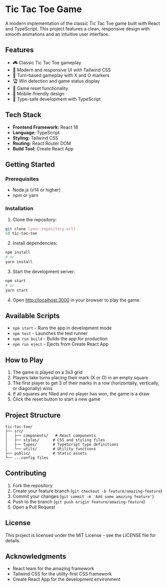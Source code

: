 # Tic Tac Toe Game

A modern implementation of the classic Tic Tac Toe game built with React and TypeScript. This project features a clean, responsive design with smooth animations and an intuitive user interface.

## Features

- 🎮 Classic Tic Tac Toe gameplay
- 🎨 Modern and responsive UI with Tailwind CSS
- 🔄 Turn-based gameplay with X and O markers
- 🏆 Win detection and game status display
- 🔄 Game reset functionality
- 📱 Mobile-friendly design
- 🎯 Type-safe development with TypeScript

## Tech Stack

- **Frontend Framework:** React 18
- **Language:** TypeScript
- **Styling:** Tailwind CSS
- **Routing:** React Router DOM
- **Build Tool:** Create React App

## Getting Started

### Prerequisites

- Node.js (v14 or higher)
- npm or yarn

### Installation

1. Clone the repository:
```bash
git clone [your-repository-url]
cd tic-tac-toe
```

2. Install dependencies:
```bash
npm install
# or
yarn install
```

3. Start the development server:
```bash
npm start
# or
yarn start
```

4. Open [http://localhost:3000](http://localhost:3000) in your browser to play the game.

## Available Scripts

- `npm start` - Runs the app in development mode
- `npm test` - Launches the test runner
- `npm run build` - Builds the app for production
- `npm run eject` - Ejects from Create React App

## How to Play

1. The game is played on a 3x3 grid
2. Players take turns placing their mark (X or O) in an empty square
3. The first player to get 3 of their marks in a row (horizontally, vertically, or diagonally) wins
4. If all squares are filled and no player has won, the game is a draw
5. Click the reset button to start a new game

## Project Structure

```
tic-tac-toe/
├── src/
│   ├── components/   # React components
│   ├── styles/      # CSS and styling files
│   ├── types/       # TypeScript type definitions
│   └── utils/       # Utility functions
├── public/          # Static assets
└── ...config files
```

## Contributing

1. Fork the repository
2. Create your feature branch (`git checkout -b feature/amazing-feature`)
3. Commit your changes (`git commit -m 'Add some amazing feature'`)
4. Push to the branch (`git push origin feature/amazing-feature`)
5. Open a Pull Request

## License

This project is licensed under the MIT License - see the LICENSE file for details.

## Acknowledgments

- React team for the amazing framework
- Tailwind CSS for the utility-first CSS framework
- Create React App for the development environment
